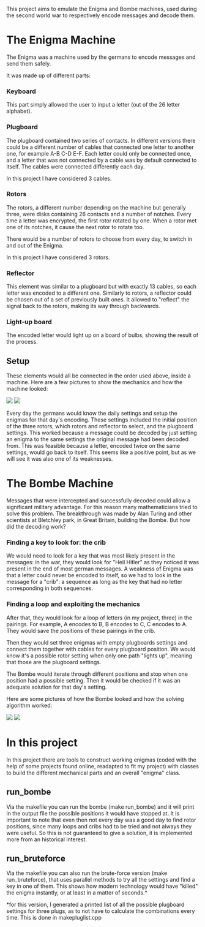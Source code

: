 This project aims to emulate the Enigma and Bombe machines, used during the second world war to respectively encode messages and decode them.

# The Enigma Machine

The Enigma was a machine used by the germans to encode messages and send them safely.

It was made up of different parts:

### Keyboard

This part simply allowed the user to input a letter (out of the 26 letter alphabet).

### Plugboard

The plugboard contained two series of contacts. In different versions there could be a different number of cables that connected one letter to another one, for example A-B C-D E-F. Each letter could only be connected once, and a letter that was not connected by a cable was by default connected to itself. The cables were connected differently each day.

In this project I have considered 3 cables.

### Rotors

The rotors, a different number depending on the machine but generally three, were disks containing 26 contacts and a number of notches. Every time a letter was encrypted, the first rotor rotated by one. When a rotor met one of its notches, it cause the next rotor to rotate too.

There would be a number of rotors to choose from every day, to switch in and out of the Enigma.

In this project I have considered 3 rotors.

### Reflector

This element was similar to a plugboard but with exactly 13 cables, so each letter was encoded to a different one. Similarly to rotors, a reflector could be chosen out of a set of previously built ones. It allowed to "reflect" the signal back to the rotors, making its way through backwards.

### Light-up board

The encoded letter would light up on a board of bulbs, showing the result of the process.

## Setup

These elements would all be connected in the order used above, inside a machine. Here are a few pictures to show the mechanics and how the machine looked:

  

<img src="img/enigma.png">

<img src="img/internal_wiring.png">

  

Every day the germans would know the daily settings and setup the enigmas for that day's encoding. These settings included the initial position of the three rotors, which rotors and reflector to select, and the plugboard settings. This worked because a message could be decoded by just setting an enigma to the same settings the original message had been decoded from. This was feasible because a letter, encoded twice on the same settings, would go back to itself. This seems like a positive point, but as we will see it was also one of its weaknesses.

  

# The Bombe Machine

Messages that were intercepted and successfully decoded could allow a significant military advantage. For this reason many mathematicians tried to solve this problem. The breakthrough was made by Alan Turing and other scientists at Bletchley park, in Great Britain, building the Bombe. But how did the decoding work?

### Finding a key to look for: the crib

We would need to look for a key that was most likely present in the messages: in the war, they would look for "Heil Hitler" as they noticed it was present in the end of most german messages. A weakness of Enigma was that a letter could never be encoded to itself, so we had to look in the message for a "crib": a sequence as long as the key that had no letter corresponding in both sequences.

  

### Finding a loop and exploiting the mechanics

After that, they would look for a loop of letters (in my project, three) in the pairings. For example, A encodes to B, B encodes to C, C encodes to A. They would save the positions of these pairings in the crib.

Then they would set three enigmas with empty plugboards settings and connect them together with cables for every plugboard position. We would know it's a possible rotor setting when only one path "lights up", meaning that those are the plugboard settings.

The Bombe would iterate through different positions and stop when one position had a possible setting. Then it would be checked if it was an adequate solution for that day's setting.

Here are some pictures of how the Bombe looked and how the solving algorithm worked:

<img src="img/bombe.png">

<img src="img/cables.png">

# In this project

In this project there are tools to construct working enigmas (coded with the help of some projects found online, readapted to fit my project) with classes to build the different mechanical parts and an overall "enigma" class.

## run_bombe 
Via the makefile you can run the bombe (make run_bombe) and it will print in the output file the possible positions it would have stopped at. It is important to note that even then not every day was a good day to find rotor positions, since many loops and cribs had to be tried and not always they were useful. So this is not guaranteed to give a solution, it is implemented more from an historical interest.

## run_bruteforce
Via the makefile you can also run the brute-force version (make run_bruteforce), that uses parallel methods to try all the settings and find a key in one of them. This shows how modern technology would have "killed" the enigma instantly, or at least in a matter of seconds.*

*for this version, I generated a printed list of all the possible plugboard settings for three plugs, as to not have to calculate the combinations every time. This is done in makepluglist.cpp